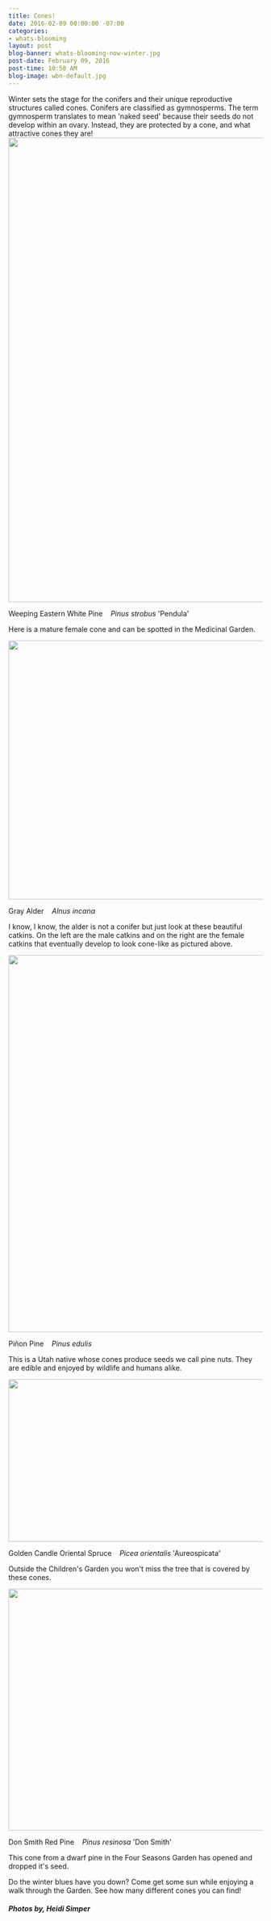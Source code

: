 ```yaml
---
title: Cones!
date: 2016-02-09 00:00:00 -07:00
categories:
- whats-blooming
layout: post
blog-banner: whats-blooming-now-winter.jpg
post-date: February 09, 2016
post-time: 10:50 AM
blog-image: wbn-default.jpg
---
```


<div class="text-center">Winter sets the stage for the conifers and their unique reproductive structures called cones. Conifers are classified as gymnosperms. The term gymnosperm translates to mean 'naked seed' because their seeds do not develop within an ovary. Instead, they are protected by a cone, and what attractive cones they are! </div>

<div class="text-center">

  <img src="/images/blogs/Pinus%20strobus%20%27Pendula%27%20Cone%20HMS15.jpg" width="560" height="920" alt="" title="" />
  <p>Weeping Eastern White Pine &nbsp;&nbsp; <i>Pinus strobus</i> 'Pendula'</p>
  <p>Here is a mature female cone and can be spotted in the Medicinal Garden.</p>

</div>

<div class="text-center">

  <img src="/images/blogs/Alnus%20incana%20Male%20and%20Female%20Cones%20HMS16.jpg" width="560" height="513" alt="" title="" />
  <p>Gray Alder &nbsp;&nbsp; <i> Alnus incana</i></p>
  <p>I know, I know, the alder is not a conifer but just look at these beautiful catkins. On the left are the male catkins and on the right are the female catkins that eventually develop to look cone-like as pictured above.</p>

</div>

<div class="text-center">

  <img src="/images/blogs/Pinus%20edulis%20Cone%20HMS16.jpg" width="560" height="747" alt="" title="" />
  <p>Piñon Pine &nbsp;&nbsp; <i> Pinus edulis</i></p>
  <p>This is a Utah native whose cones produce seeds we call pine nuts. They are edible and enjoyed by wildlife and humans alike.</p>

</div>

<div class="text-center">

  <img src="/images/blogs/Picea%20orientalis%20%27Aureospicata%27%20Cones%20HMS16.jpg" width="560" height="322" alt="" title="" />
  <p>Golden Candle Oriental Spruce &nbsp;&nbsp; <i> Picea orientalis </i> 'Aureospicata'</p>
  <p>Outside the Children's Garden you won't miss the tree that is covered by these cones.</p>

</div>

<div class="text-center">

  <img src="/images/blogs/Pinus%20resinosa%20%27Don%20Smith%27%20Cone%20HMS16.jpg" width="560" height="479" alt="" title="" />
  <p>Don Smith Red Pine &nbsp;&nbsp; <i> Pinus resinosa</i> 'Don Smith'</p>
  <p>This cone from a dwarf pine in the Four Seasons Garden has opened and dropped it's seed.</p>

</div>

<div class="text-center"> Do the winter blues have you down? Come get some sun while enjoying a walk through the Garden. See how many different cones you can find! </div>

<h5 class="text-center green">Photos by, Heidi Simper</h5>
